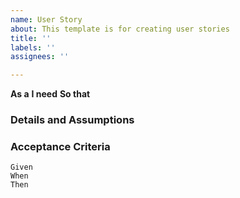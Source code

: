 ```yaml
---
name: User Story
about: This template is for creating user stories
title: ''
labels: ''
assignees: ''

---
```


**As a** 
**I need**
**So that** 

### Details and Assumptions


### Acceptance Criteria
```gherkin
Given 
When 
Then 
```
